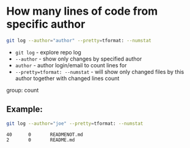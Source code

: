 # How many lines of code from specific author

```bash
git log --author="author" --pretty=tformat: --numstat
```

- `git log` - explore repo log
- `--author` - show only changes by specified author
- `author` - author login/email to count lines for
- `--pretty=tformat: --numstat` - will show only changed files by this author together with changed lines count

group: count

## Example: 
```bash
git log --author="joe" --pretty=tformat: --numstat
```
```
40      0       READMENOT.md
2       0       README.md
```

